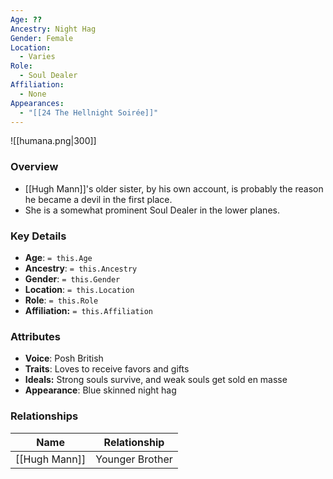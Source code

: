 ```yaml
---
Age: ??
Ancestry: Night Hag
Gender: Female
Location:
  - Varies
Role:
  - Soul Dealer
Affiliation:
  - None
Appearances:
  - "[[24 The Hellnight Soirée]]"
---
```


![[humana.png|300]]

### Overview
 - [[Hugh Mann]]'s older sister, by his own account, is probably the reason he became a devil in the first place.
 - She is a somewhat prominent Soul Dealer in the lower planes.


### Key Details
- **Age**: `= this.Age`
- **Ancestry**: `= this.Ancestry`
- **Gender**: `= this.Gender`
- **Location**: `= this.Location`
- **Role**: `= this.Role`
- **Affiliation:** `= this.Affiliation`

### Attributes
- **Voice**: Posh British
- **Traits**: Loves to receive favors and gifts
- **Ideals:** Strong souls survive, and weak souls get sold en masse
- **Appearance**: Blue skinned night hag

### Relationships

| Name          | Relationship    |
| ------------- | --------------- |
| [[Hugh Mann]] | Younger Brother |

